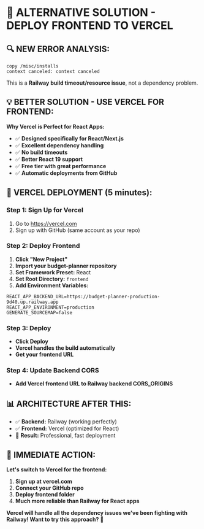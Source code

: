 🚀 ALTERNATIVE SOLUTION - DEPLOY FRONTEND TO VERCEL
==================================================

## 🔍 NEW ERROR ANALYSIS:
```
copy /misc/installs
context canceled: context canceled
```

This is a **Railway build timeout/resource issue**, not a dependency problem.

## 💡 BETTER SOLUTION - USE VERCEL FOR FRONTEND:

**Why Vercel is Perfect for React Apps:**
- ✅ **Designed specifically for React/Next.js**
- ✅ **Excellent dependency handling**
- ✅ **No build timeouts**
- ✅ **Better React 19 support**
- ✅ **Free tier with great performance**
- ✅ **Automatic deployments from GitHub**

## 🚀 VERCEL DEPLOYMENT (5 minutes):

### Step 1: Sign Up for Vercel
1. Go to https://vercel.com
2. Sign up with GitHub (same account as your repo)

### Step 2: Deploy Frontend
1. **Click "New Project"**
2. **Import your budget-planner repository**
3. **Set Framework Preset:** React
4. **Set Root Directory:** `frontend`
5. **Add Environment Variables:**
```
REACT_APP_BACKEND_URL=https://budget-planner-production-9d40.up.railway.app
REACT_APP_ENVIRONMENT=production
GENERATE_SOURCEMAP=false
```

### Step 3: Deploy
- **Click Deploy**
- **Vercel handles the build automatically**
- **Get your frontend URL**

### Step 4: Update Backend CORS
- **Add Vercel frontend URL to Railway backend CORS_ORIGINS**

## 📊 ARCHITECTURE AFTER THIS:
- ✅ **Backend:** Railway (working perfectly)
- ✅ **Frontend:** Vercel (optimized for React)
- 🎯 **Result:** Professional, fast deployment

## 🎯 IMMEDIATE ACTION:

**Let's switch to Vercel for the frontend:**
1. **Sign up at vercel.com**
2. **Connect your GitHub repo**
3. **Deploy frontend folder**
4. **Much more reliable than Railway for React apps**

**Vercel will handle all the dependency issues we've been fighting with Railway! Want to try this approach? 🚀**